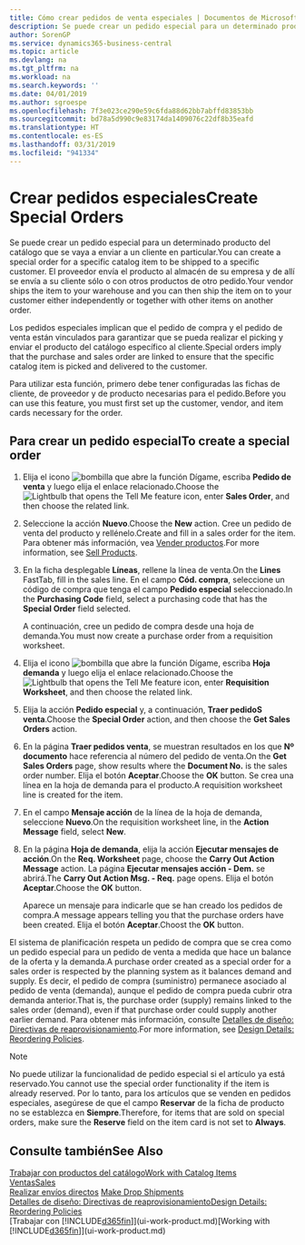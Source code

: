 ```yaml
---
title: Cómo crear pedidos de venta especiales | Documentos de Microsoft
description: Se puede crear un pedido especial para un determinado producto del catálogo que se vaya a enviar a un cliente en particular. El proveedor envía el producto al almacén de su empresa y de allí se envía a su cliente sólo o con otros productos de otro pedido.
author: SorenGP
ms.service: dynamics365-business-central
ms.topic: article
ms.devlang: na
ms.tgt_pltfrm: na
ms.workload: na
ms.search.keywords: ''
ms.date: 04/01/2019
ms.author: sgroespe
ms.openlocfilehash: 7f3e023ce290e59c6fda88d62bb7abffd83853bb
ms.sourcegitcommit: bd78a5d990c9e83174da1409076c22df8b35eafd
ms.translationtype: HT
ms.contentlocale: es-ES
ms.lasthandoff: 03/31/2019
ms.locfileid: "941334"
---
```

# <a name="create-special-orders"></a><span data-ttu-id="0760d-104">Crear pedidos especiales</span><span class="sxs-lookup"><span data-stu-id="0760d-104">Create Special Orders</span></span>
<span data-ttu-id="0760d-105">Se puede crear un pedido especial para un determinado producto del catálogo que se vaya a enviar a un cliente en particular.</span><span class="sxs-lookup"><span data-stu-id="0760d-105">You can create a special order for a specific catalog item to be shipped to a specific customer.</span></span> <span data-ttu-id="0760d-106">El proveedor envía el producto al almacén de su empresa y de allí se envía a su cliente sólo o con otros productos de otro pedido.</span><span class="sxs-lookup"><span data-stu-id="0760d-106">Your vendor ships the item to your warehouse and you can then ship the item on to your customer either independently or together with other items on another order.</span></span>  

<span data-ttu-id="0760d-107">Los pedidos especiales implican que el pedido de compra y el pedido de venta están vinculados para garantizar que se pueda realizar el picking y enviar el producto del catálogo específico al cliente.</span><span class="sxs-lookup"><span data-stu-id="0760d-107">Special orders imply that the purchase and sales order are linked to ensure that the specific catalog item is picked and delivered to the customer.</span></span>  

<span data-ttu-id="0760d-108">Para utilizar esta función, primero debe tener configuradas las fichas de cliente, de proveedor y de producto necesarias para el pedido.</span><span class="sxs-lookup"><span data-stu-id="0760d-108">Before you can use this feature, you must first set up the customer, vendor, and item cards necessary for the order.</span></span>  

## <a name="to-create-a-special-order"></a><span data-ttu-id="0760d-109">Para crear un pedido especial</span><span class="sxs-lookup"><span data-stu-id="0760d-109">To create a special order</span></span>  
1.  <span data-ttu-id="0760d-110">Elija el icono ![bombilla que abre la función Dígame](media/ui-search/search_small.png "Dígame que desea hacer"), escriba **Pedido de venta** y luego elija el enlace relacionado.</span><span class="sxs-lookup"><span data-stu-id="0760d-110">Choose the ![Lightbulb that opens the Tell Me feature](media/ui-search/search_small.png "Tell me what you want to do") icon, enter **Sales Order**, and then choose the related link.</span></span>  
2. <span data-ttu-id="0760d-111">Seleccione la acción **Nuevo**.</span><span class="sxs-lookup"><span data-stu-id="0760d-111">Choose the **New** action.</span></span> <span data-ttu-id="0760d-112">Cree un  pedido de venta del producto y rellénelo.</span><span class="sxs-lookup"><span data-stu-id="0760d-112">Create and fill in a  sales order for the item.</span></span> <span data-ttu-id="0760d-113">Para obtener más información, vea [Vender productos](sales-how-sell-products.md).</span><span class="sxs-lookup"><span data-stu-id="0760d-113">For more information, see [Sell Products](sales-how-sell-products.md).</span></span>
3.  <span data-ttu-id="0760d-114">En la ficha desplegable **Líneas**, rellene la línea de venta.</span><span class="sxs-lookup"><span data-stu-id="0760d-114">On the **Lines** FastTab, fill in the sales line.</span></span> <span data-ttu-id="0760d-115">En el campo **Cód. compra**, seleccione un código de compra que tenga el campo **Pedido especial** seleccionado.</span><span class="sxs-lookup"><span data-stu-id="0760d-115">In the **Purchasing Code** field, select a purchasing code that has the **Special Order** field selected.</span></span>

    <span data-ttu-id="0760d-116">A continuación, cree un pedido de compra desde una hoja de demanda.</span><span class="sxs-lookup"><span data-stu-id="0760d-116">You must now create a purchase order from a requisition worksheet.</span></span>  
4. <span data-ttu-id="0760d-117">Elija el icono ![bombilla que abre la función Dígame](media/ui-search/search_small.png "Dígame que desea hacer"), escriba **Hoja demanda** y luego elija el enlace relacionado.</span><span class="sxs-lookup"><span data-stu-id="0760d-117">Choose the ![Lightbulb that opens the Tell Me feature](media/ui-search/search_small.png "Tell me what you want to do") icon, enter **Requisition Worksheet**, and then choose the related link.</span></span>  
5. <span data-ttu-id="0760d-118">Elija la acción **Pedido especial** y, a continuación, **Traer pedidoS venta**.</span><span class="sxs-lookup"><span data-stu-id="0760d-118">Choose the **Special Order** action, and then choose the **Get Sales Orders** action.</span></span>  
6.  <span data-ttu-id="0760d-119">En la página **Traer pedidos venta**, se muestran resultados en los que **Nº documento** hace referencia al número del pedido de venta.</span><span class="sxs-lookup"><span data-stu-id="0760d-119">On the **Get Sales Orders** page, show results where the **Document No.** is the sales order number.</span></span> <span data-ttu-id="0760d-120">Elija el botón **Aceptar**.</span><span class="sxs-lookup"><span data-stu-id="0760d-120">Choose the **OK** button.</span></span> <span data-ttu-id="0760d-121">Se crea una línea en la hoja de demanda para el producto.</span><span class="sxs-lookup"><span data-stu-id="0760d-121">A requisition worksheet line is created for the item.</span></span>  
7.  <span data-ttu-id="0760d-122">En el campo **Mensaje acción** de la línea de la hoja de demanda, seleccione **Nuevo**.</span><span class="sxs-lookup"><span data-stu-id="0760d-122">On the requisition worksheet line, in the **Action Message** field, select **New**.</span></span>  
8.  <span data-ttu-id="0760d-123">En la página **Hoja de demanda**, elija la acción **Ejecutar mensajes de acción**.</span><span class="sxs-lookup"><span data-stu-id="0760d-123">On the **Req. Worksheet** page, choose the **Carry Out Action Message** action.</span></span> <span data-ttu-id="0760d-124">La página **Ejecutar mensajes acción - Dem.** se abrirá.</span><span class="sxs-lookup"><span data-stu-id="0760d-124">The **Carry Out Action Msg. - Req.** page opens.</span></span> <span data-ttu-id="0760d-125">Elija el botón **Aceptar**.</span><span class="sxs-lookup"><span data-stu-id="0760d-125">Choose the **OK** button.</span></span>  

    <span data-ttu-id="0760d-126">Aparece un mensaje para indicarle que se han creado los pedidos de compra.</span><span class="sxs-lookup"><span data-stu-id="0760d-126">A message appears telling you that the purchase orders have been created.</span></span> <span data-ttu-id="0760d-127">Elija el botón **Aceptar**.</span><span class="sxs-lookup"><span data-stu-id="0760d-127">Choost the **OK** button.</span></span>  

<span data-ttu-id="0760d-128">El sistema de planificación respeta un pedido de compra que se crea como un pedido especial para un pedido de venta a medida que hace un balance de la oferta y la demanda.</span><span class="sxs-lookup"><span data-stu-id="0760d-128">A purchase order created as a special order for a sales order is respected by the planning system as it balances demand and supply.</span></span> <span data-ttu-id="0760d-129">Es decir, el pedido de compra (suministro) permanece asociado al pedido de venta (demanda), aunque el pedido de compra pueda cubrir otra demanda anterior.</span><span class="sxs-lookup"><span data-stu-id="0760d-129">That is, the purchase order (supply) remains linked to the sales order (demand), even if that purchase order could supply another earlier demand.</span></span> <span data-ttu-id="0760d-130">Para obtener más información, consulte [Detalles de diseño: Directivas de reaprovisionamiento](design-details-reservation-order-tracking-and-action-messaging.md).</span><span class="sxs-lookup"><span data-stu-id="0760d-130">For more information, see [Design Details: Reordering Policies](design-details-reservation-order-tracking-and-action-messaging.md).</span></span>  

> [!NOTE]  
>  <span data-ttu-id="0760d-131">No puede utilizar la funcionalidad de pedido especial si el artículo ya está reservado.</span><span class="sxs-lookup"><span data-stu-id="0760d-131">You cannot use the special order functionality if the item is already reserved.</span></span> <span data-ttu-id="0760d-132">Por lo tanto, para los artículos que se venden en pedidos especiales, asegúrese de que el campo **Reservar** de la ficha de producto no se establezca en **Siempre**.</span><span class="sxs-lookup"><span data-stu-id="0760d-132">Therefore, for items that are sold on special orders, make sure the **Reserve** field on the item card is not set to **Always**.</span></span>  

## <a name="see-also"></a><span data-ttu-id="0760d-133">Consulte también</span><span class="sxs-lookup"><span data-stu-id="0760d-133">See Also</span></span>  
[<span data-ttu-id="0760d-134">Trabajar con productos del catálogo</span><span class="sxs-lookup"><span data-stu-id="0760d-134">Work with Catalog Items</span></span>](inventory-how-work-nonstock-items.md)  
[<span data-ttu-id="0760d-135">Ventas</span><span class="sxs-lookup"><span data-stu-id="0760d-135">Sales</span></span>](sales-manage-sales.md)  
<span data-ttu-id="0760d-136">[Realizar envíos directos](sales-how-drop-shipment.md) </span><span class="sxs-lookup"><span data-stu-id="0760d-136">[Make Drop Shipments](sales-how-drop-shipment.md) </span></span>  
[<span data-ttu-id="0760d-137">Detalles de diseño: Directivas de reaprovisionamiento</span><span class="sxs-lookup"><span data-stu-id="0760d-137">Design Details: Reordering Policies</span></span>](design-details-reservation-order-tracking-and-action-messaging.md)  
<span data-ttu-id="0760d-138">[Trabajar con [!INCLUDE[d365fin](includes/d365fin_md.md)]](ui-work-product.md)</span><span class="sxs-lookup"><span data-stu-id="0760d-138">[Working with [!INCLUDE[d365fin](includes/d365fin_md.md)]](ui-work-product.md)</span></span>

